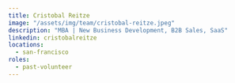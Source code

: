 ```yaml
---
title: Cristobal Reitze
image: "/assets/img/team/cristobal-reitze.jpeg"
description: "MBA | New Business Development, B2B Sales, SaaS"
linkedin: cristobalreitze
locations:
  - san-francisco
roles:
  - past-volunteer
---
```

